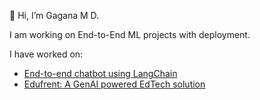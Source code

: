 👋 Hi, I’m Gagana M D. 

I am working on End-to-End ML projects with deployment. 

I have worked on:

- [End-to-end chatbot using LangChain](https://github.com/GaganaMD/End-to-end-chatbot-using-LangChain)
- [Edufrent: A GenAI powered EdTech solution](https://github.com/GaganaMD/Edufrent/)

<!---
GaganaMD/GaganaMD is a ✨ special ✨ repository because its `README.md` (this file) appears on your GitHub profile.
You can click the Preview link to take a look at your changes.

--->
<!--[![GaganaMD's GitHub | Stats](https://stats.quine.sh/GaganaMD/github?theme=dark)](https://quine.sh?utm_source=widgets&utm_campaign=GaganaMD)
--->
<!---[![An image of @gaganamd's Holopin badges, which is a link to view their full Holopin profile](https://holopin.me/gaganamd)](https://holopin.io/@gaganamd) 

--->
